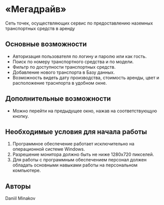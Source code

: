# «Мегадрайв»
Сеть точек, осуществляющих сервис по предоставлению наземных транспортных средств в аренду

## Основные возможности
* Авторизация пользователя по логину и паролю или как гость.
* Поиск по номеру транспортного средства и по модели.
* Фильтр по доступности транспортных средств.
* Добавление нового транспорта в Базу данных.
* Возможность видеть дату производства, стоимость аренды, цвет и расположение траснпорта в удобном окне.
  
## Дополнительные возможности
* Можно перейти на предыдущее окно, нажав на соответствующую кнопку.

## Необходимые условия для начала работы
1. Программное обеспечение работает исключительно на операционной системе Windows.
2. Разрешение монитора должно быть не ниже 1280x720 пикселей.
3. Для работы с программным обеспечением персонал должен обладать основными навыками работы на персональном компьютере.
   
## Авторы
Daniil Minakov
